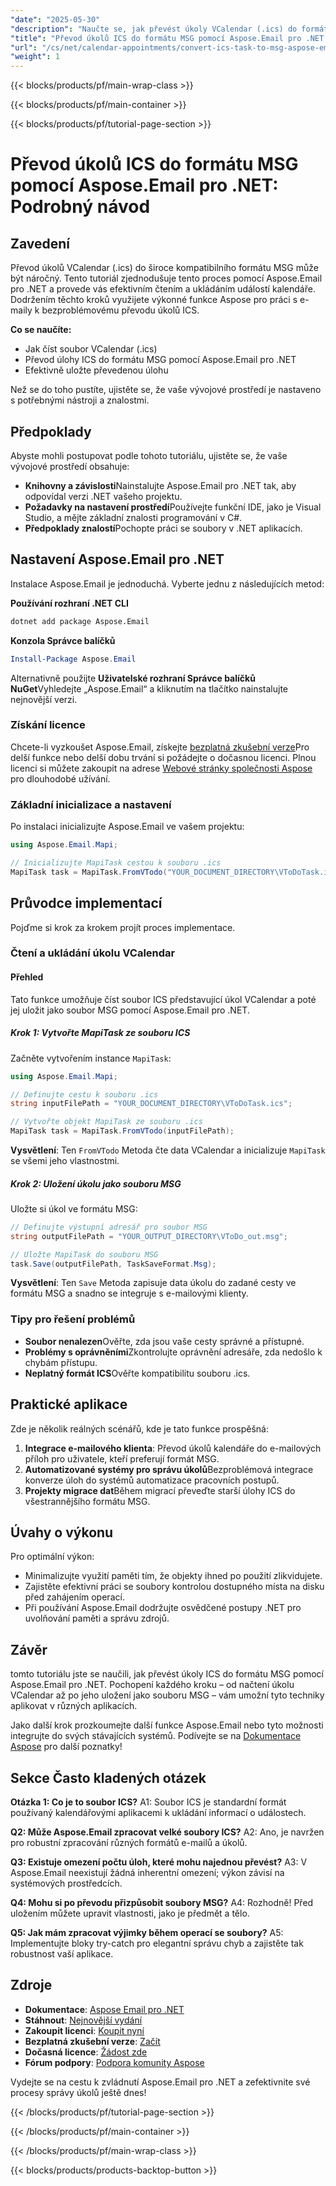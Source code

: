 ```yaml
---
"date": "2025-05-30"
"description": "Naučte se, jak převést úkoly VCalendar (.ics) do formátu MSG pomocí Aspose.Email pro .NET. Tato příručka poskytuje podrobný postup pro bezproblémovou konverzi úkolů."
"title": "Převod úkolů ICS do formátu MSG pomocí Aspose.Email pro .NET – podrobný návod"
"url": "/cs/net/calendar-appointments/convert-ics-task-to-msg-aspose-email-net/"
"weight": 1
---
```


{{< blocks/products/pf/main-wrap-class >}}

{{< blocks/products/pf/main-container >}}

{{< blocks/products/pf/tutorial-page-section >}}
# Převod úkolů ICS do formátu MSG pomocí Aspose.Email pro .NET: Podrobný návod

## Zavedení

Převod úkolů VCalendar (.ics) do široce kompatibilního formátu MSG může být náročný. Tento tutoriál zjednodušuje tento proces pomocí Aspose.Email pro .NET a provede vás efektivním čtením a ukládáním událostí kalendáře. Dodržením těchto kroků využijete výkonné funkce Aspose pro práci s e-maily k bezproblémovému převodu úkolů ICS.

**Co se naučíte:**
- Jak číst soubor VCalendar (.ics)
- Převod úlohy ICS do formátu MSG pomocí Aspose.Email pro .NET
- Efektivně uložte převedenou úlohu

Než se do toho pustíte, ujistěte se, že vaše vývojové prostředí je nastaveno s potřebnými nástroji a znalostmi.

## Předpoklady

Abyste mohli postupovat podle tohoto tutoriálu, ujistěte se, že vaše vývojové prostředí obsahuje:

- **Knihovny a závislosti**Nainstalujte Aspose.Email pro .NET tak, aby odpovídal verzi .NET vašeho projektu.
- **Požadavky na nastavení prostředí**Používejte funkční IDE, jako je Visual Studio, a mějte základní znalosti programování v C#.
- **Předpoklady znalostí**Pochopte práci se soubory v .NET aplikacích.

## Nastavení Aspose.Email pro .NET

Instalace Aspose.Email je jednoduchá. Vyberte jednu z následujících metod:

**Používání rozhraní .NET CLI**
```bash
dotnet add package Aspose.Email
```

**Konzola Správce balíčků**
```powershell
Install-Package Aspose.Email
```

Alternativně použijte **Uživatelské rozhraní Správce balíčků NuGet**Vyhledejte „Aspose.Email“ a kliknutím na tlačítko nainstalujte nejnovější verzi.

### Získání licence

Chcete-li vyzkoušet Aspose.Email, získejte [bezplatná zkušební verze](https://releases.aspose.com/email/net/)Pro delší funkce nebo delší dobu trvání si požádejte o dočasnou licenci. Plnou licenci si můžete zakoupit na adrese [Webové stránky společnosti Aspose](https://purchase.aspose.com/buy) pro dlouhodobé užívání.

### Základní inicializace a nastavení

Po instalaci inicializujte Aspose.Email ve vašem projektu:

```csharp
using Aspose.Email.Mapi;

// Inicializujte MapiTask cestou k souboru .ics
MapiTask task = MapiTask.FromVTodo("YOUR_DOCUMENT_DIRECTORY\VToDoTask.ics");
```

## Průvodce implementací

Pojďme si krok za krokem projít proces implementace.

### Čtení a ukládání úkolu VCalendar

#### Přehled
Tato funkce umožňuje číst soubor ICS představující úkol VCalendar a poté jej uložit jako soubor MSG pomocí Aspose.Email pro .NET.

##### Krok 1: Vytvořte MapiTask ze souboru ICS

Začněte vytvořením instance `MapiTask`:

```csharp
using Aspose.Email.Mapi;

// Definujte cestu k souboru .ics
string inputFilePath = "YOUR_DOCUMENT_DIRECTORY\VToDoTask.ics";

// Vytvořte objekt MapiTask ze souboru .ics
MapiTask task = MapiTask.FromVTodo(inputFilePath);
```

**Vysvětlení**: Ten `FromVTodo` Metoda čte data VCalendar a inicializuje `MapiTask` se všemi jeho vlastnostmi.

##### Krok 2: Uložení úkolu jako souboru MSG

Uložte si úkol ve formátu MSG:

```csharp
// Definujte výstupní adresář pro soubor MSG
string outputFilePath = "YOUR_OUTPUT_DIRECTORY\VToDo_out.msg";

// Uložte MapiTask do souboru MSG
task.Save(outputFilePath, TaskSaveFormat.Msg);
```

**Vysvětlení**: Ten `Save` Metoda zapisuje data úkolu do zadané cesty ve formátu MSG a snadno se integruje s e-mailovými klienty.

### Tipy pro řešení problémů
- **Soubor nenalezen**Ověřte, zda jsou vaše cesty správné a přístupné.
- **Problémy s oprávněními**Zkontrolujte oprávnění adresáře, zda nedošlo k chybám přístupu.
- **Neplatný formát ICS**Ověřte kompatibilitu souboru .ics.

## Praktické aplikace

Zde je několik reálných scénářů, kde je tato funkce prospěšná:
1. **Integrace e-mailového klienta**: Převod úkolů kalendáře do e-mailových příloh pro uživatele, kteří preferují formát MSG.
2. **Automatizované systémy pro správu úkolů**Bezproblémová integrace konverze úloh do systémů automatizace pracovních postupů.
3. **Projekty migrace dat**Během migrací převeďte starší úlohy ICS do všestrannějšího formátu MSG.

## Úvahy o výkonu

Pro optimální výkon:
- Minimalizujte využití paměti tím, že objekty ihned po použití zlikvidujete.
- Zajistěte efektivní práci se soubory kontrolou dostupného místa na disku před zahájením operací.
- Při používání Aspose.Email dodržujte osvědčené postupy .NET pro uvolňování paměti a správu zdrojů.

## Závěr

tomto tutoriálu jste se naučili, jak převést úkoly ICS do formátu MSG pomocí Aspose.Email pro .NET. Pochopení každého kroku – od načtení úkolu VCalendar až po jeho uložení jako souboru MSG – vám umožní tyto techniky aplikovat v různých aplikacích.

Jako další krok prozkoumejte další funkce Aspose.Email nebo tyto možnosti integrujte do svých stávajících systémů. Podívejte se na [Dokumentace Aspose](https://reference.aspose.com/email/net/) pro další poznatky!

## Sekce Často kladených otázek

**Otázka 1: Co je to soubor ICS?**
A1: Soubor ICS je standardní formát používaný kalendářovými aplikacemi k ukládání informací o událostech.

**Q2: Může Aspose.Email zpracovat velké soubory ICS?**
A2: Ano, je navržen pro robustní zpracování různých formátů e-mailů a úkolů.

**Q3: Existuje omezení počtu úloh, které mohu najednou převést?**
A3: V Aspose.Email neexistují žádná inherentní omezení; výkon závisí na systémových prostředcích.

**Q4: Mohu si po převodu přizpůsobit soubory MSG?**
A4: Rozhodně! Před uložením můžete upravit vlastnosti, jako je předmět a tělo.

**Q5: Jak mám zpracovat výjimky během operací se soubory?**
A5: Implementujte bloky try-catch pro elegantní správu chyb a zajistěte tak robustnost vaší aplikace.

## Zdroje
- **Dokumentace**: [Aspose Email pro .NET](https://reference.aspose.com/email/net/)
- **Stáhnout**: [Nejnovější vydání](https://releases.aspose.com/email/net/)
- **Zakoupit licenci**: [Koupit nyní](https://purchase.aspose.com/buy)
- **Bezplatná zkušební verze**: [Začít](https://releases.aspose.com/email/net/)
- **Dočasná licence**: [Žádost zde](https://purchase.aspose.com/temporary-license/)
- **Fórum podpory**: [Podpora komunity Aspose](https://forum.aspose.com/c/email/10)

Vydejte se na cestu k zvládnutí Aspose.Email pro .NET a zefektivnite své procesy správy úkolů ještě dnes!

{{< /blocks/products/pf/tutorial-page-section >}}

{{< /blocks/products/pf/main-container >}}

{{< /blocks/products/pf/main-wrap-class >}}

{{< blocks/products/products-backtop-button >}}